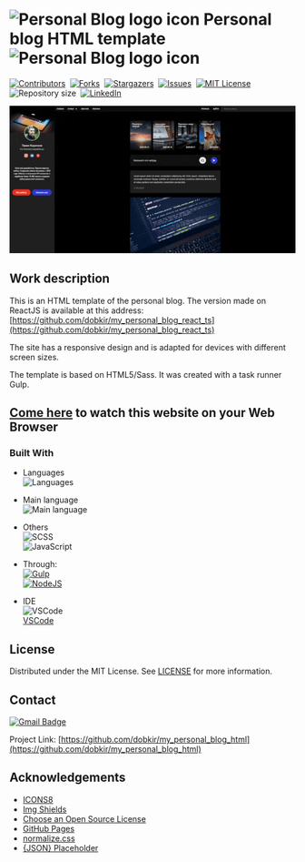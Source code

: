 # ![Personal Blog logo icon](https://img.icons8.com/doodle/50/000000/typewriter-with-paper.png) Personal blog HTML template ![Personal Blog logo icon](https://img.icons8.com/doodle/50/000000/typewriter-with-paper.png) 

[![Contributors][contributors-shield]][contributors-url]&nbsp;
[![Forks][forks-shield]][forks-url]&nbsp;
[![Stargazers][stars-shield]][stars-url]&nbsp;
[![Issues][issues-shield]][issues-url]&nbsp;
[![MIT License][license-shield]][license-url]&nbsp;
![Repository size][repo-size-shield]&nbsp;
[![LinkedIn][linkedin-shield]][linkedin-url]

![Website trailer][product-screenshot]

<!-- WORK DESCRIPTION -->
## Work description

This is an HTML template of the personal blog. The version made on ReactJS is available at this address:
[https://github.com/dobkir/my_personal_blog_react_ts](https://github.com/dobkir/my_personal_blog_react_ts)

The site has a responsive design and is adapted for devices with different screen sizes.

The template is based on HTML5/Sass. It was created with a task runner Gulp.

<!-- LINK TO WEBSITE -->
## [Come here](https://dobkir.github.io/my_personal_blog_html/) to watch this website on your Web Browser

<!-- TOOLS -->
### Built With

- Languages<br>
![Languages][languages-shield]

- Main language<br>
![Main language][main-language-shield]

- Others<br>
![SCSS](https://img.shields.io/badge/SCSS-33.0%25-bf4080?logo=Html5&logoColor=bf4080&style=for-the-badge)<br>
![JavaScript](https://img.shields.io/badge/JavaScript-14.5%25-f1e05a?logo=JavaScript&logoColor=f1e05a&style=for-the-badge)<br>

- Through:<br>
[![Gulp](https://img.shields.io/badge/Gulp-fa383e?style=for-the-badge&logo=Gulp&logoColor=fff)](https://gulpjs.com/)<br>
[![NodeJS](https://img.shields.io/badge/Node.js-026e00?style=for-the-badge&logo=Node.js&logoColor=fff)](https://nodejs.org/)

- IDE<br>
![VSCode](https://img.icons8.com/color/48/000000/visual-studio-code-2019.png)<br>
 [VSCode](https://code.visualstudio.com/)

<!-- LICENSE -->
## License

Distributed under the MIT License. See [LICENSE](LICENSE.txt) for more information.

<!-- CONTACT -->
## Contact

[![Gmail Badge](https://img.shields.io/badge/Gmail-d14836?style=for-the-badge&logo=Gmail&logoColor=white&link=mailto:p.kirillov2020@gmail.com)](mailto:p.kirillov2020@gmail.com)

Project Link: [https://github.com/dobkir/my_personal_blog_html](https://github.com/dobkir/my_personal_blog_html)

<!-- ACKNOWLEDGEMENTS -->
## Acknowledgements
- [ICONS8](https://icons8.com/)
- [Img Shields](https://shields.io)
- [Choose an Open Source License](https://choosealicense.com)
- [GitHub Pages](https://pages.github.com)
- [normalize.css](https://github.com/necolas/normalize.css)
- [{JSON} Placeholder](https://jsonplaceholder.typicode.com/)

<!-- MARKDOWN LINKS & IMAGES -->
<!-- https://www.markdownguide.org/basic-syntax/#reference-style-links -->
[contributors-shield]: https://img.shields.io/github/contributors/dobkir/my_personal_blog_html.svg?style=for-the-badge
[contributors-url]: https://github.com/dobkir/my_personal_blog_html/graphs/contributors
[forks-shield]: https://img.shields.io/github/forks/dobkir/my_personal_blog_html.svg?style=for-the-badge
[forks-url]: https://github.com/dobkir/my_personal_blog_html/network/members
[stars-shield]: https://img.shields.io/github/stars/dobkir/my_personal_blog_html.svg?style=for-the-badge
[stars-url]: https://github.com/dobkir/my_personal_blog_html/stargazers
[issues-shield]: https://img.shields.io/github/issues/dobkir/my_personal_blog_html.svg?style=for-the-badge
[issues-url]: https://github.com/dobkir/my_personal_blog_html/issues
[license-shield]: https://img.shields.io/github/license/dobkir/my_personal_blog_html.svg?style=for-the-badge
[license-url]: https://github.com/dobkir/my_personal_blog_html/blob/master/LICENSE.txt
[linkedin-shield]: https://img.shields.io/badge/-LinkedIn-black.svg?style=for-the-badge&logo=linkedin&colorB=555
[linkedin-url]: https://www.linkedin.com/in/pavel-kirillov-dobkir
[repo-size-shield]: https://img.shields.io/github/repo-size/dobkir/my_personal_blog_html.svg?style=for-the-badge
[languages-shield]: https://img.shields.io/github/languages/count/dobkir/my_personal_blog_html.svg?style=for-the-badge
[main-language-shield]: https://img.shields.io/github/languages/top/dobkir/my_personal_blog_html.svg?style=for-the-badge&color=e34c26
[product-screenshot]: https://github.com/dobkir/trailers/blob/master/personal_blog_html_trailer/personal_blog_html_trailer.gif